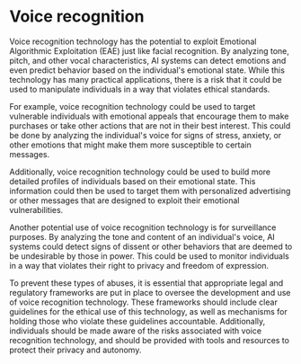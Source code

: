 # Voice recognition

Voice recognition technology has the potential to exploit Emotional Algorithmic Exploitation (EAE) just like facial recognition. By analyzing tone, pitch, and other vocal characteristics, AI systems can detect emotions and even predict behavior based on the individual's emotional state. While this technology has many practical applications, there is a risk that it could be used to manipulate individuals in a way that violates ethical standards.

For example, voice recognition technology could be used to target vulnerable individuals with emotional appeals that encourage them to make purchases or take other actions that are not in their best interest. This could be done by analyzing the individual's voice for signs of stress, anxiety, or other emotions that might make them more susceptible to certain messages.

Additionally, voice recognition technology could be used to build more detailed profiles of individuals based on their emotional state. This information could then be used to target them with personalized advertising or other messages that are designed to exploit their emotional vulnerabilities.

Another potential use of voice recognition technology is for surveillance purposes. By analyzing the tone and content of an individual's voice, AI systems could detect signs of dissent or other behaviors that are deemed to be undesirable by those in power. This could be used to monitor individuals in a way that violates their right to privacy and freedom of expression.

To prevent these types of abuses, it is essential that appropriate legal and regulatory frameworks are put in place to oversee the development and use of voice recognition technology. These frameworks should include clear guidelines for the ethical use of this technology, as well as mechanisms for holding those who violate these guidelines accountable. Additionally, individuals should be made aware of the risks associated with voice recognition technology, and should be provided with tools and resources to protect their privacy and autonomy.
